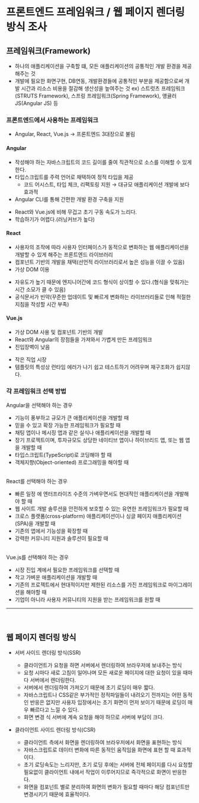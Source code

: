 # 프론트엔드 프레임워크 / 웹 페이지 렌더링 방식 조사 

## 프레임워크(Framework)
- 하나의 애플리케이션을 구축할 떄, 모든 애플리케이션의 공통적인 개발 환경을 제공해주는 것
- 개발에 필요한 화면구현, DB연동, 개발환경들에 공통적인 부분을 제공함으로써 개발 시간과 리소스 비용을 절감해 생산성을 높여주는 것
 ex) 스트럿츠 프레임워크(STRUTS Framework), 스프링 프레임워크(Spring Framework), 앵귤러 JS(Angular JS) 등
 
 ### 프론트엔드에서 사용하는 프레임워크
 - Angular, React, Vue.js → 프론트엔드 3대장으로 불림

#### Angular
- 작성해야 하는 자바스크립트의 코드 길이를 줄여 직관적으로 소스를 이해할 수 있게한다.
- 타입스크립트를 주력 언어로 채택하여 정적 타입을 제공
  - 코드 어시스트, 타입 체크, 리팩토링 지원 → 대규모 애플리케이션 개발에 보다 효과적
- Angular CLI를 통해 간편한 개발 환경 구축을 지원
+ React와 Vue.js에 비해 무겁고 초기 구동 속도가 느리다.
+ 학습하기가 어렵다.(러닝커브가 높다)

#### React
- 사용자의 조작에 따라 사용자 인터페이스가 동적으로 변화하는 웹 애플리케이션을 개발할 수 있게 해주는 프론트엔드 라이브러리
- 컴포넌트 기반의 개발을 채택(선언적 라이브러리로서 높은 성능을 이끌 수 있음)
- 가상 DOM 이용
+ 자유도가 높기 때문에 엔지니어간에 코드 형식이 상이할 수 있다.(형식을 맞춰가는 시간 소모가 클 수 있음)
+ 공식문서가 빈약(꾸준한 업데이트 및 빠르게 변화하는 라이브러리들로 인해 적절한 지침을 작성할 시간 부족)

#### Vue.js
- 가상 DOM 사용 및 컴포넌트 기반의 개발
- React와 Angular의 장점들을 가져와서 가볍게 만든 프레임워크
- 진입장벽이 낮음
+ 작은 직업 시장
+ 템플릿의 특성상 런타임 에러가 나기 쉽고 테스트하기 어려우며 재구조화가 쉽지않다.


### 각 프레임워크 선택 방법
Angular을 선택해야 하는 경우

- 기능이 풍부하고 규모가 큰 애플리케이션을 개발할 때
- 믿을 수 있고 확장 가능한 프레임워크가 필요할 때
- 채팅 앱이나 메시징 앱과 같은 실식나 애플리케이션을 개발할 때
- 장기 프로젝트이며, 투자규모도 상당한 네이티브 앱이나 하이브리드 앱, 또는 웹 앱을 개발할 때
- 타입스크립트(TypeScript)로 코딩해야 할 때
- 객체지향(Object-oriented) 프로그래밍을 해야할 때

<br>
React를 선택해야 하는 경우

- 빠른 일정 에 엔터프라이즈 수준의 가벼우면서도 현대적인 애플리케이션을 개발해야 할 때
- 웹 사이트 개발 솔루션을 안전하게 보호할 수 있는 유연한 프레임워크가 필요할 때
- 크로스 플랫폼(cross-platform) 애플리케이션이나 싱글 페이지 애플리케이션(SPA)을 개발할 때
- 기존의 앱에서 기능성을 확장할 때
- 강력한 커뮤니티 지원과 솔루션이 필요할 때

<br>
Vue.js를 선택해야 하는 경우

- 시장 진입 계에서 필요한 프레임워크를 선택할 때
- 작고 가벼운 애플리케이션을 개발할 때
- 기존의 프로젝트에서 현대적이지만 제한된 리소스를 가진 프레임워크로 마이그레이션을 해야할 때
- 기업이 아니라 사용자 커뮤니티의 지원을 받는 프레임워크를 원할 때

---

<br>

## 웹 페이지 렌더링 방식
- 서버 사이드 렌더링 방식(SSR)
  - 클라이언트가 요청을 하면 서버에서 렌더링하여 브라우저에 보내주는 방식
  - 요청 시마다 새로 고침이 일어나며 모든 새로운 페이지에 대한 요청이 있을 때마다 서버에서 렌더링한다.
  - 서버에서 렌더링하여 가져오기 때문에 초기 로딩이 매우 짧다.
  - 자바스크립트나 CSS같은 부가적인 정적파일들이 내려오기 전까지는 어떤 동적인 반응은 없지만 사용자 입장에서는 초기 화면이 먼저 보이기 때문에 로딩이 매우 빠르다고 느낄 수 있다.
  - 화면 변경 식 서버에 계속 요청을 해야 하므로 서버에 부담이 크다.

- 클라이언트 사이드 렌더링 방식(CSR)
  - 클라이언트 측에서 화면을 렌더링하여 브라우저에서 화면을 표현하는 방식
  - 자바스크립트로 데이터 변화에 따른 동적인 움직임을 화면에 표현 할 때 효과적이다.
  - 초기 로딩속도는 느리지만, 초기 로딩 후에는 서버에 전체 페이지를 다시 요청할 필요없이 클라이언트 내에서 작업이 이루어지므로 즉각적으로 화면이 반응한다.
  - 화면을 컴포넌트 별로 분리하여 화면의 변화가 필요할 때마다 해당 컴포넌트만 변경시키기 때문에 효율적이다. 
